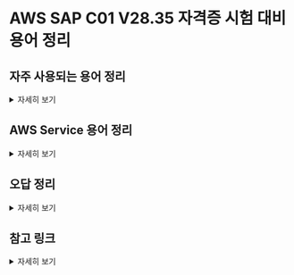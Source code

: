 # AWS SAP C01 V28.35 자격증 시험 대비 용어 정리


## 자주 사용되는 용어 정리
<details> <!-- 더보기 기능 -->
<summary>
자세히 보기
</summary>

* 고가용성 (High Availability)
  * 서버와 네트워크, 프로그램과 같은 시스템, 서비스가 오랜기간 동안 고장나지 않고 지속적으로 정상적으로 사용할 수 있고 운영 할 수 있는 성질
  * 오류가 발생하더라도 사람의 개입없이 빠른 시간내에 자동으로 복구되는 것


</details> <!-- 더보기 기능 -->


## AWS Service 용어 정리
<details> <!-- 더보기 기능 -->
<summary>
자세히 보기
</summary>

* CloudFormation
  * CloudFormation StackSets은 cf템플릿에서 aws리소스 구성을 정의할 수 있다.
 
 [go](http://stackoverflow.com){:target="_blank" rel="noopener"}
 [go](http://stackoverflow.com){:target="_blank"}
 <http://stackoverflow.com>{:target="_blank"}
  <a href="http://stackoverflow.com" target="_blank">external link</a>
  
* **Amazon EC2** (Amazon Elastic Compute Cloud) 
  * 거의 모든 워크로드에 적합한 안전하고 크기 조정 가능한 컴퓨팅 용량
  * 동일한 인스턴스는 두개의 개별 가용영역에 배치할 수 없다.
  * 한 인스턴스는 여러개의 NAT 주소를 가질수 없다.
  * Amazon Elastic Compute Cloud(Amazon EC2)는 소프트웨어 시스템을 구축하고 호스팅하는 데 사용하는 크기 조정 가능한 
    컴퓨팅 용량(말 그대로 Amazon 데이터 센터의 서버)을 제공하는 웹 서비스이다.

* **Amazon EC2 Auto Scaling** [Link](https://docs.aws.amazon.com/ko_kr/autoscaling/ec2/userguide/what-is-amazon-ec2-auto-scaling.html)
  * Amazon EC2 Auto Scaling을 사용하면 애플리케이션의 로드를 처리할 수 있는 정확한 수의 Amazon EC2 인스턴스를 유지할 수 있다. 

  

* **Amazon ECS** (Amazon Elastic Container Service) [Link](https://docs.aws.amazon.com/ko_kr/AmazonECS/latest/developerguide/Welcome.html)
  * 확장성이 뛰어나고 빠른 컨테이너 관리 서비스
  * 클러스터에서 컨테이너를 실행, 중지 및 관리할 수 있다.
  
  
* **Amazon S3** (Amazon Simple Storage Service) [Link](https://docs.aws.amazon.com/ko_kr/AmazonS3/latest/userguide/Welcome.html)
  * 업계 최고의 확장성, 데이터 가용성, 보안 및 성능을 제공하는 객체 스토리지 서비스
  * 데이터 레이크, 웹 사이트, 모바일 애플리케이션, 백업 및 복원, 아카이브, 엔터프라이즈 애플리케이션, IoT 디바이스, 
    빅 데이터 분석 등 다양한 사용 사례에서 원하는 양의 데이터를 저장하고 보호할 수 있다.

  
* **Amazon API Gateway** [Link](https://docs.aws.amazon.com/ko_kr/apigateway/latest/developerguide/welcome.html)
  * 규모와 관계없이 REST 및 WebSocket API를 생성, 게시, 유지, 모니터링 및 보호하기 위한 AWS 서비스
  
  
* **Amazon Lambda** [Link](https://docs.aws.amazon.com/ko_kr/lambda/latest/dg/welcome.html)
  * 서버를 프로비저닝하거나 관리하지 않고도 코드를 실행할 수 있게 해주는 컴퓨팅 서비스
  * 고가용성 컴퓨팅 인프라에서 코드를 실행하고 서버와 운영 체제 유지 관리, 용량 프로비저닝 및 자동 조정, 코드 및 보안 패치 배포, 로깅 등 모든 컴퓨팅 리소스 관리를 수행

* **Amazon Athena** [Link](https://docs.aws.amazon.com/ko_kr/athena/latest/ug/what-is.html)
  * 표준 SQL을 사용하여 Amazon S3(Amazon Simple Storage Service)에 있는 데이터를 직접 간편하게 분석할 수 있는 대화형 쿼리 서비스
  
  
* **Amazon Redshift** [Link](https://docs.aws.amazon.com/ko_kr/redshift/latest/mgmt/welcome.html)
  * 클라우드에서 완벽하게 관리되는 페타바이트급 데이터 웨어하우스 서비스
  
  
* **Amazon QuickSight** [Link](https://docs.aws.amazon.com/ko_kr/quicksight/latest/user/welcome.html)
  * 제공하는 데 사용할 수 있는 클라우드 규모의 비즈니스 인텔리전스 (BI, Business Intelligence)
  
  ✏️ 비즈니스 인텔리전스(BI, Business Intelligence)는 기업에서 데이터를 수집, 정리, 분석하고 활용하여 효율적인 의사결정을 할 수 있는 방법에 대해 연구하는 학문 [Link](https://ko.wikipedia.org/wiki/%EB%B9%84%EC%A6%88%EB%8B%88%EC%8A%A4_%EC%9D%B8%ED%85%94%EB%A6%AC%EC%A0%84%EC%8A%A4)

* **Amazon DynamoDB** [Link](https://docs.aws.amazon.com/ko_kr/amazondynamodb/latest/developerguide/Introduction.html)
  * 완전관리형 NoSQL 데이터베이스 서비스로서 원활한 확장성과 함께 빠르고 예측 가능한 성능을 제공
  * 유휴 시 암호화를 제공하여 중요한 데이터 보호와 관련된 운영 부담 및 복잡성을 제거

  
* **ALB** (Application Load Balancer) [Link](https://docs.aws.amazon.com/ko_kr/elasticloadbalancing/latest/application/introduction.html)
  * Elastic Load Balancing은 둘 이상의 가용 영역에서 EC2 인스턴스, 컨테이너, IP 주소 등 여러 대상에 걸쳐 수신되는 트래픽을 자동으로 분산한다.
  * 등록된 대상의 상태를 모니터링하면서 상태가 양호한 대상으로만 트래픽을 라우팅한다.
  * 수신 트래픽이 시간이 지남에 따라 변경됨에 따라 로드 밸런서를 확장한다.
  * 대다수의 워크로드에 맞게 자동으로 조정할 수 있다.
  
  
* **AWS Shield Advanced** [Link](https://docs.aws.amazon.com/ko_kr/waf/latest/developerguide/ddos-advanced-summary.html)
  * DDoS 공격, 볼류메트릭 봇, 취약성 악용 시도와 같은 외부 위협으로부터 애플리케이션을 보호하는 데 도움이 되는 관리형 서비스
  * 공격으로부터 더 높은 수준의 보호

  
* **Amazon SES** (Amazon Simple Email Service) [Link1](https://docs.aws.amazon.com/ko_kr/ses/latest/dg/Welcome.html) [Link2](https://aws.amazon.com/ko/ses/)
  * 대용량 인바운드 및 아웃바운드 클라우드 이메일 서비스
  * 사용자의 이메일 주소와 도메인을 사용해 이메일을 보내고 받기 위한 경제적이고 손쉬운 방법을 제공하는 이메일 플랫폼

  
* **AWS CloudTrail** [Link](https://docs.aws.amazon.com/ko_kr/awscloudtrail/latest/userguide/cloudtrail-user-guide.html)
  * AWS 계정의 운영 및 위험 감사, 거버넌스 및 규정 준수를 활성화하는 데 도움이 되는 AWS 서비스
  * 사용자, 역할 또는 AWS 서비스가 수행하는 작업은 CloudTrail에 이벤트로 기록된다.

  
* **Amazon CloudWatch** [Link](https://docs.aws.amazon.com/ko_kr/AmazonCloudWatch/latest/monitoring/WhatIsCloudWatch.html)
  * Amazon Web Services(AWS) 리소스 및 AWS에서 실행되는 애플리케이션을 실시간으로 모니터링
  * CloudWatch를 사용하여 리소스 및 애플리케이션에 대해 측정할 수 있는 변수인 지표를 수집하고 추적할 수 있다.

  
* **Amazon Kinesis Data Firehose Firehose** [Link](https://docs.aws.amazon.com/ko_kr/firehose/latest/dev/what-is-this-service.html)
  * 실시간 전송을 위한 완전관리형 서비스

  
* **Amazon VPC** (Amazon Virtual Private Cloud) [Link](https://docs.aws.amazon.com/ko_kr/vpc/latest/userguide/what-is-amazon-vpc.html)
  * 사용자가 정의한 가상 네트워크로 AWS 리소스를 시작할 수 있다.
  * 이 가상 네트워크는 AWS의 확장 가능한 인프라를 사용한다는 이점과 함께 고객의 자체 데이터 센터에서 운영하는 기존 네트워크와 매우 유사하다.

  
* 
  *
  *

* 
  *
  *

  
* 
  *
  *

  
* 
  *
  *

* 
  *
  *

  
* 
  *
  *

  
* 
  *
  *

* 
  *
  *

  
* 
  *
  *

  
* 
  *
  *

* 
  *
  *

  
* 
  *
  *

  
* 
  *
  *


[LINK](){:target="_blank"}

</details> <!-- 더보기 기능 -->


## 오답 정리
<details> <!-- 더보기 기능 -->
<summary>
자세히 보기
</summary>

오답 정오표와 VCE 답이 갈리는 문제

Q. 32
* 오답 정오표 :  ACE -> 정답
* VCE     정답 :  BCE

examtopics link
https://www.examtopics.com/discussions/amazon/view/60213-exam-aws-certified-solutions-architect-professional-topic-1/

Q. 44
* 오답 정오표 : D
* VCE     정답 : B -> 정답

examtopics link
https://www.examtopics.com/discussions/amazon/view/74113-exam-aws-certified-solutions-architect-professional-topic-1/

Q. 58 문제와 보기 표기 오류
 
A retailer hosts a mission-critical online service on an Amazon Elastic Container Service (Amazon ECS) cluster that is comprised of Amazon EC2 instances. 
The web service accepts POST requests from end users and publishes data to a MySQL database running on its own EC2 server. 
The business must take precautions to avoid data loss.
Currently, the process of deploying code requires manual changes to the ECS service. 
End users reported sporadic 502 Bad Gateway failures in response to genuine web requests during a recent deployment.
The organization want to develop a dependable solution to avoid a recurrence of this situation. 
Additionally, the organization wishes to automate code deployments. The solution should be highly accessible and cost-effective.

Which combination of actions will satisfy these criteria? (Select three.)

A. Run the web service on an ECS cluster that has a Fargate launch type. Use AWS CodePipeline and AWS CodeDeploy to perform a blue/green deployment with validation testing to update the ECS service.
B. Migrate the MySQL database to run on an Amazon RDS for MySQL Multi-AZ DB instance that uses Provisioned IOPS SSD (io2) storage.
C. Configure an Amazon Simple Queue Service (Amazon SQS) queue as an event source to receive the POST requests from the web service. Configure an AWS Lambda function to poll the queue. Write the data to the database.
D. Run the web service on an ECS cluster that has a Fargate launch type. Use AWS CodePipeline and AWS CodeDeploy to perform a canary deployment to update the ECS service.
E. Configure an Amazon Simple Queue Service (Amazon SQS) queue. Install the SQS agent on the containers that run in the ECS cluster to poll the queue. Write the data to the database.
F. Migrate the MySQL database to run on an Amazon RDS for MySQL Multi-AZ DB instance that uses General Purpose SSD (gp3) storage.
Answer: ACF
 
examtopics link
 https://www.examtopics.com/discussions/amazon/view/74154-exam-aws-certified-solutions-architect-professional-topic-1/
 
 
Q. 66
* 오답 정오표 : B -> 정답
* VCE     정답 : A

examtopics link
https://www.examtopics.com/discussions/amazon/view/51221-exam-aws-certified-solutions-architect-professional-topic-1/

Q. 85
* 오답 정오표 : A -> 정답
* VCE     정답 : B

examtopics link
https://www.examtopics.com/discussions/amazon/view/70883-exam-aws-certified-solutions-architect-professional-topic-1/

Q. 99
* 오답 정오표 : B -> 정답
* VCE     정답 : A

examtopics link
https://www.examtopics.com/discussions/amazon/view/80168-exam-aws-certified-solutions-architect-professional-topic-1/

 Q. 109 문제 표기 오류 - What should the solutions architect do to meet this requirement7
 
A company is running a large containerized workload in the AWS Cloud. The workload consists of approximately 100 different services. The company uses
Amazon Elastic Container Service (Amazon ECS) to orchestrate the workload.
Recently, the company's development team started using AWS Fargate instead of Amazon EC2 instances in the ECS cluster. In the past, the workload has come close to running the maximum number of EC2 instances that are available in the account.
The company is worried that the workload could reach the maximum number of ECS tasks that are allowed. A solutions architect must implement a solution that will notify the development team when Fargate reaches 80% of the maximum number of tasks.
What should the solutions architect do to meet this requirement?

examtopics link
https://www.examtopics.com/discussions/amazon/view/68851-exam-aws-certified-solutions-architect-professional-topic-1/ 
 
Q. 186
* 오답 정오표 : B -> 정답
* VCE     정답 : C

examtopics link
https://www.examtopics.com/discussions/amazon/view/68867-exam-aws-certified-solutions-architect-professional-topic-1/

Q. 214
* 오답 정오표 : AD
* VCE     정답 : AC -> 정답

examtopics link
https://www.examtopics.com/discussions/amazon/view/78707-exam-aws-certified-solutions-architect-professional-topic-1/

Q. 230
* 오답 정오표 : A
* VCE     정답 : C -> 정답

examtopics link
https://www.examtopics.com/discussions/amazon/view/80267-exam-aws-certified-solutions-architect-professional-topic-1/

Q. 237
* 오답 정오표 : B
* VCE     정답 : D -> 정답

examtopics link
https://www.examtopics.com/discussions/amazon/view/74087-exam-aws-certified-solutions-architect-professional-topic-1/

Q. 293
* 오답 정오표 : C
* VCE     정답 : D -> 정답

examtopics link
https://www.examtopics.com/discussions/amazon/view/82118-exam-aws-certified-solutions-architect-professional-topic-1/



</details> <!-- 더보기 기능 -->


## 참고 링크
<details> <!-- 더보기 기능 -->
<summary>
자세히 보기
</summary>

* https://viassh.github.io/secret/word-book/


</details> <!-- 더보기 기능 -->
